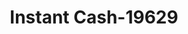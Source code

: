 ---
f_zip-code: 98926
f_state-code: WA
title: Instant Cash-19629
f_phone: 509-925-7575
f_city-only: Ellensburg
f_address: 415 E Mountain View Ave Ste A Ellensburg
f_location-unique-id: '19629'
slug: instant-cash-19629
updated-on: '2024-05-30T13:46:58.046Z'
created-on: '2024-05-30T13:36:59.803Z'
published-on: '2024-05-30T13:54:32.469Z'
f_city-state: cms/city/ellensburg-wa.md
f_company: cms/company/instant-cash.md
f_state: cms/state/washington.md
layout: '[payday-loan].html'
tags: payday-loan
---